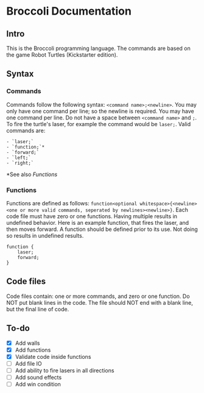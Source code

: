 # Broccoli Documentation  
  
## Intro  
  
This is the Broccoli programming language. The commands are based on the game Robot Turtles (Kickstarter edition).
  
## Syntax  
  
### Commands  
  
Commands follow the following syntax: `<command name>;<newline>`. You may only have one command per line; so the newline is required. You may have one command per line. Do not have a space between `<command name>` and `;`. To fire the turtle's laser, for example the command would be `laser;`.  Valid commands are:

	- `laser;`
	- `function;`*
	- `forward;`
	- `left;`
	- `right;`

  *See also _Functions_
### Functions  
  
Functions are defined as follows:
`function<optional whitespace>{<newline><one or more valid commands, seperated by newlines><newline>}`. Each code file must have zero or one functions. Having multiple results in undefined behavior. Here is an example function, that fires the laser, and then moves forward. A function should be defined prior to its use. Not doing so results in undefined results.
```
function {
    laser;
    forward;
}
```
## Code files

Code files contain: one or more commands, and zero or one function. Do NOT put blank lines in the code. The file should NOT end with a blank line, but the final line of code.

## To-do
- [x] Add walls
- [x] Add functions
- [x] Validate code inside functions
- [ ] Add file IO
- [ ] Add ability to fire lasers in all directions
- [ ] Add sound effects
- [ ] Add win condition